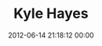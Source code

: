 ---
title: "Kyle Hayes"
date: 2012-06-14 21:18:12 00:00
permalink: /kylehayes
twitter: "kylehayes"
likes: [729]
id: 1027
gravatar: "http://www.gravatar.com/avatar/8917a5a40802954ec33a7a63c3127fe9"
---